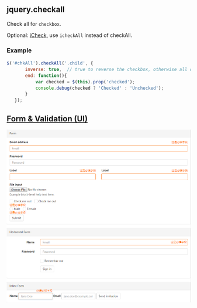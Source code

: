 ## jquery.checkall

Check all for `checkbox`.

Optional: [iCheck](https://github.com/fronteed/icheck), use `icheckAll` instead of checkAll.

### Example
```js
$('#chkAll').checkAll('.child', {
       inverse: true,  // true to reverse the checkbox, otherwise all or none
       end: function(){
           var checked = $(this).prop('checked');
           console.debug(checked ? 'Checked' : 'Unchecked');
       }
   });
```

## [Form & Validation (UI)](http://bndy.net/html/jquery.form.validation/index.html)

![](src/jquery.form.validation/screenshot.png)